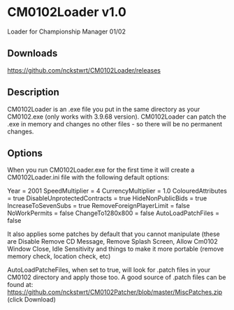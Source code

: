 # CM0102Loader v1.0
Loader for Championship Manager 01/02

## Downloads
https://github.com/nckstwrt/CM0102Loader/releases

## Description
CM0102Loader is an .exe file you put in the same directory as your CM0102.exe (only works with 3.9.68 version).
CM0102Loader can patch the .exe in memory and changes no other files - so there will be no permanent changes.

## Options
When you run CM0102Loader.exe for the first time it will create a CM0102Loader.ini file with the following default options:

Year = 2001
SpeedMultiplier = 4
CurrencyMultiplier = 1.0
ColouredAttributes = true
DisableUnprotectedContracts = true
HideNonPublicBids = true
IncreaseToSevenSubs = true
RemoveForeignPlayerLimit = false
NoWorkPermits = false
ChangeTo1280x800 = false
AutoLoadPatchFiles = false

It also applies some patches by default that you cannot manipulate (these are Disable Remove CD Message, Remove Splash Screen, Allow Cm0102 Window Close, Idle Sensitivity and things to make it more portable (remove memory check, location check, etc)

AutoLoadPatcheFiles, when set to true, will look for .patch files in your CM0102 directory and apply those too. A good source of .patch files can be found at:
https://github.com/nckstwrt/CM0102Patcher/blob/master/MiscPatches.zip (click Download)
